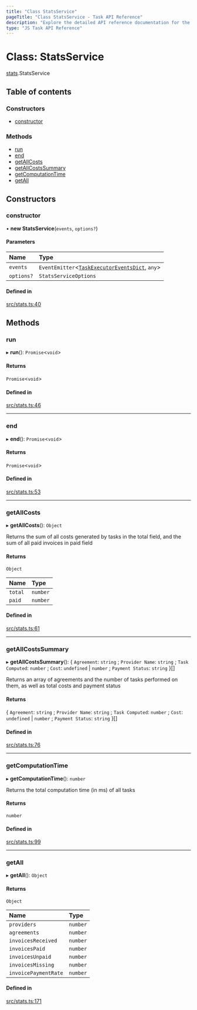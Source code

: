 ```yaml
---
title: "Class StatsService"
pageTitle: "Class StatsService - Task API Reference"
description: "Explore the detailed API reference documentation for the Class StatsService within the Task API SDK for the Golem Network."
type: "JS Task API Reference"
---
```

# Class: StatsService

[stats](../modules/stats).StatsService

## Table of contents

### Constructors

- [constructor](stats.StatsService#constructor)

### Methods

- [run](stats.StatsService#run)
- [end](stats.StatsService#end)
- [getAllCosts](stats.StatsService#getallcosts)
- [getAllCostsSummary](stats.StatsService#getallcostssummary)
- [getComputationTime](stats.StatsService#getcomputationtime)
- [getAll](stats.StatsService#getall)

## Constructors

### constructor

• **new StatsService**(`events`, `options?`)

#### Parameters

| Name | Type |
| :------ | :------ |
| `events` | `EventEmitter`<[`TaskExecutorEventsDict`](../interfaces/events.TaskExecutorEventsDict), `any`\> |
| `options?` | `StatsServiceOptions` |

#### Defined in

[src/stats.ts:40](https://github.com/golemfactory/golem-sdk-task-executor/blob/f6ae452/src/stats.ts#L40)

## Methods

### run

▸ **run**(): `Promise`<`void`\>

#### Returns

`Promise`<`void`\>

#### Defined in

[src/stats.ts:46](https://github.com/golemfactory/golem-sdk-task-executor/blob/f6ae452/src/stats.ts#L46)

___

### end

▸ **end**(): `Promise`<`void`\>

#### Returns

`Promise`<`void`\>

#### Defined in

[src/stats.ts:53](https://github.com/golemfactory/golem-sdk-task-executor/blob/f6ae452/src/stats.ts#L53)

___

### getAllCosts

▸ **getAllCosts**(): `Object`

Returns the sum of all costs generated by tasks in the total field, and the sum of all paid invoices in paid field

#### Returns

`Object`

| Name | Type |
| :------ | :------ |
| `total` | `number` |
| `paid` | `number` |

#### Defined in

[src/stats.ts:61](https://github.com/golemfactory/golem-sdk-task-executor/blob/f6ae452/src/stats.ts#L61)

___

### getAllCostsSummary

▸ **getAllCostsSummary**(): { `Agreement`: `string` ; `Provider Name`: `string` ; `Task Computed`: `number` ; `Cost`: `undefined` \| `number` ; `Payment Status`: `string`  }[]

Returns an array of agreements and the number of tasks performed on them,
as well as total costs and payment status

#### Returns

{ `Agreement`: `string` ; `Provider Name`: `string` ; `Task Computed`: `number` ; `Cost`: `undefined` \| `number` ; `Payment Status`: `string`  }[]

#### Defined in

[src/stats.ts:76](https://github.com/golemfactory/golem-sdk-task-executor/blob/f6ae452/src/stats.ts#L76)

___

### getComputationTime

▸ **getComputationTime**(): `number`

Returns the total computation time (in ms) of all tasks

#### Returns

`number`

#### Defined in

[src/stats.ts:99](https://github.com/golemfactory/golem-sdk-task-executor/blob/f6ae452/src/stats.ts#L99)

___

### getAll

▸ **getAll**(): `Object`

#### Returns

`Object`

| Name | Type |
| :------ | :------ |
| `providers` | `number` |
| `agreements` | `number` |
| `invoicesReceived` | `number` |
| `invoicesPaid` | `number` |
| `invoicesUnpaid` | `number` |
| `invoicesMissing` | `number` |
| `invoicePaymentRate` | `number` |

#### Defined in

[src/stats.ts:171](https://github.com/golemfactory/golem-sdk-task-executor/blob/f6ae452/src/stats.ts#L171)
